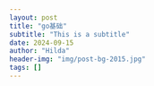 ```yaml
---
layout: post
title: "go基础"
subtitle: "This is a subtitle"
date: 2024-09-15
author: "Hilda"
header-img: "img/post-bg-2015.jpg"
tags: []
---
```

